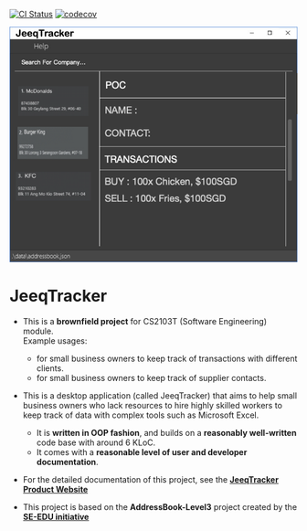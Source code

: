 [![CI Status](https://github.com/AY2223S1-CS2103T-T09-1/tp/workflows/Java%20CI/badge.svg)](https://github.com/AY2223S1-CS2103T-T09-1/tp/actions)
[![codecov](https://codecov.io/gh/AY2223S1-CS2103T-T09-1/tp/branch/master/graph/badge.svg?token=JU450Y7L4A)](https://codecov.io/gh/AY2223S1-CS2103T-T09-1/tp)

![Ui](docs/images/Ui.png)

# JeeqTracker

* This is a **brownfield project** for CS2103T (Software Engineering) module.<br>
  Example usages:
  * for small business owners to keep track of transactions with different clients.
  * for small business owners to keep track of supplier contacts.


* This is a desktop application (called JeeqTracker) that aims to help small business owners
  who lack resources to hire highly skilled workers to keep track of data with complex tools
  such as Microsoft Excel.
  * It is **written in OOP fashion**, and builds on a **reasonably well-written** code base
    with around 6 KLoC.
  * It comes with a **reasonable level of user and developer documentation**.


* For the detailed documentation of this project, see the **[JeeqTracker Product Website](https://ay2223s1-cs2103t-t09-1.github.io/tp/)**


* This project is based on the **AddressBook-Level3** project created by the **[SE-EDU initiative](https://se-education.org)**
